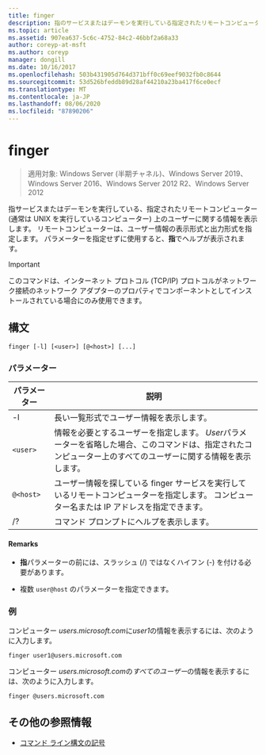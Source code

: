 ```yaml
---
title: finger
description: 指のサービスまたはデーモンを実行している指定されたリモートコンピューター上のユーザーに関する情報を表示する、finger コマンドの参照記事です。
ms.topic: article
ms.assetid: 907ea637-5c6c-4752-84c2-46bbf2a68a33
author: coreyp-at-msft
ms.author: coreyp
manager: dongill
ms.date: 10/16/2017
ms.openlocfilehash: 503b431905d764d371bff0c69eef9032fb0c8644
ms.sourcegitcommit: 53d526bfeddb89d28af44210a23ba417f6ce0ecf
ms.translationtype: MT
ms.contentlocale: ja-JP
ms.lasthandoff: 08/06/2020
ms.locfileid: "87890206"
---
```

# <a name="finger"></a>finger

> 適用対象: Windows Server (半期チャネル)、Windows Server 2019、Windows Server 2016、Windows Server 2012 R2、Windows Server 2012

指サービスまたはデーモンを実行している、指定されたリモートコンピューター (通常は UNIX を実行しているコンピューター) 上のユーザーに関する情報を表示します。 リモートコンピューターは、ユーザー情報の表示形式と出力形式を指定します。 パラメーターを指定せずに使用すると、**指**でヘルプが表示されます。

> [!IMPORTANT]
> このコマンドは、インターネット プロトコル (TCP/IP) プロトコルがネットワーク接続のネットワーク アダプターのプロパティでコンポーネントとしてインストールされている場合にのみ使用できます。

## <a name="syntax"></a>構文

```
finger [-l] [<user>] [@<host>] [...]
```

### <a name="parameters"></a>パラメーター

| パラメーター | 説明 |
| --------- | ----------- |
| -l | 長い一覧形式でユーザー情報を表示します。 |
| `<user>` | 情報を必要とするユーザーを指定します。 *User*パラメーターを省略した場合、このコマンドは、指定されたコンピューター上のすべてのユーザーに関する情報を表示します。 |
| `@<host>` | ユーザー情報を探している finger サービスを実行しているリモートコンピューターを指定します。 コンピューター名または IP アドレスを指定できます。 |
| /? | コマンド プロンプトにヘルプを表示します。 |

#### <a name="remarks"></a>Remarks

- **指**パラメーターの前には、スラッシュ (/) ではなくハイフン (-) を付ける必要があります。

- 複数 `user@host` のパラメーターを指定できます。

### <a name="examples"></a>例

コンピューター *users.microsoft.com*に*user1*の情報を表示するには、次のように入力します。

```
finger user1@users.microsoft.com
```

コンピューター *users.microsoft.com*の*すべてのユーザー*の情報を表示するには、次のように入力します。

```
finger @users.microsoft.com
```

## <a name="additional-references"></a>その他の参照情報

- [コマンド ライン構文の記号](command-line-syntax-key.md)
